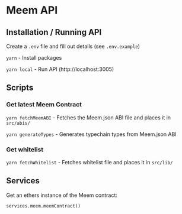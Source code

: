 # Meem API


## Installation / Running API

Create a `.env` file and fill out details (see `.env.example`)

`yarn` - Install packages

`yarn local` - Run API (http://localhost:3005)
## Scripts

### Get latest Meem Contract

`yarn fetchMeemABI` - Fetches the Meem.json ABI file and places it in `src/abis/`

`yarn generateTypes` - Generates typechain types from Meem.json ABI

### Get whitelist

`yarn fetchWhitelist` - Fetches whitelist file and places it in `src/lib/`

## Services

Get an ethers instance of the Meem contract:

`services.meem.meemContract()`

